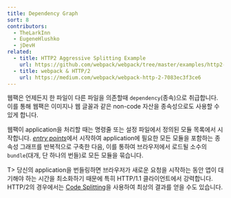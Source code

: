 ```yaml
---
title: Dependency Graph
sort: 8
contributors:
  - TheLarkInn
  - EugeneHlushko
  - jDevH
related:
  - title: HTTP2 Aggressive Splitting Example
    url: https://github.com/webpack/webpack/tree/master/examples/http2-aggressive-splitting
  - title: webpack & HTTP/2
    url: https://medium.com/webpack/webpack-http-2-7083ec3f3ce6
---
```


웹팩은 언제든지 한 파일이 다른 파일을 의존할때 `dependency`(종속)으로 취급합니다. 이를 통해 웹팩은 이미지나 웹 글꼴과 같은 non-code 자산을 종속성으로도 사용할 수 있게 합니다.

웹팩이 application을 처리할 때는 명령줄 또는 설정 파일에서 정의된 모듈 목록에서 시작합니다. [_entry points_](/concepts/entry-points/)에서 시작하여 application에 필요한 모든 모듈을 포함하는 종속성 그래프를 반복적으로 구축한 다음, 이를 통하여 브라우저에서 로드될 소수의 `bundle`(대개, 단 하나의 번들)로 모든 모듈을 묶습니다.

T> 당신의 application을 번들링하면 브라우저가 새로운 요청을 시작하는 동안 앱이 대기해야 하는 시간을 최소화하기 때문에 특히 HTTP/1.1 클라이언트에서 강력합니다. HTTP/2의 경우에서는 [Code Splitting](/guides/code-splitting/)을 사용하여 최상의 결과를 얻을 수도 있습니다.



